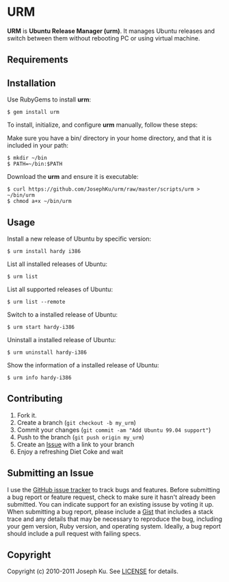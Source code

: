 URM
===

**URM** is **Ubuntu Release Manager (urm)**. It manages Ubuntu releases
and switch between them without rebooting PC or using virtual machine.

Requirements
------------



Installation
------------

Use RubyGems to install **urm**:

    $ gem install urm


To install, initialize, and configure **urm** manually, follow these steps:

Make sure you have a bin/ directory in your home directory, and that it is included in your path:

    $ mkdir ~/bin
    $ PATH=~/bin:$PATH

Download the **urm** and ensure it is executable:

    $ curl https://github.com/JosephKu/urm/raw/master/scripts/urm > ~/bin/urm
    $ chmod a+x ~/bin/urm


Usage
-----

Install a new release of Ubuntu by specific version:

    $ urm install hardy i386

List all installed releases of Ubuntu:

    $ urm list

List all supported releases of Ubuntu:

    $ urm list --remote

Switch to a installed release of Ubuntu:

    $ urm start hardy-i386

Uninstall a installed release of Ubuntu:

    $ urm uninstall hardy-i386

Show the information of a installed release of Ubuntu:

    $ urm info hardy-i386


Contributing
------------

1. Fork it.
2. Create a branch (`git checkout -b my_urm`)
3. Commit your changes (`git commit -am "Add Ubuntu 99.04 support"`)
4. Push to the branch (`git push origin my_urm`)
5. Create an [Issue][1] with a link to your branch
6. Enjoy a refreshing Diet Coke and wait


Submitting an Issue
-------------------
I use the [GitHub issue tracker](https://github.com/JosephKu/urm/issues) to track bugs and
features. Before submitting a bug report or feature request, check to make sure it hasn't already
been submitted. You can indicate support for an existing issuse by voting it up. When submitting a
bug report, please include a [Gist](http://gist.github.com/) that includes a stack trace and any
details that may be necessary to reproduce the bug, including your gem version, Ruby version, and
operating system. Ideally, a bug report should include a pull request with failing specs.


Copyright
---------
Copyright (c) 2010-2011 Joseph Ku.
See [LICENSE](https://github.com/JosephKu/urm/blob/master/LICENSE) for details.



[1]: https://github.com/JosephKu/urm/issues

